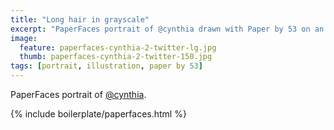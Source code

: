 ```yaml
---
title: "Long hair in grayscale"
excerpt: "PaperFaces portrait of @cynthia drawn with Paper by 53 on an iPad."
image: 
  feature: paperfaces-cynthia-2-twitter-lg.jpg
  thumb: paperfaces-cynthia-2-twitter-150.jpg
tags: [portrait, illustration, paper by 53]
---
```


PaperFaces portrait of [@cynthia](http://twitter.com/cynthia).

{% include boilerplate/paperfaces.html %}